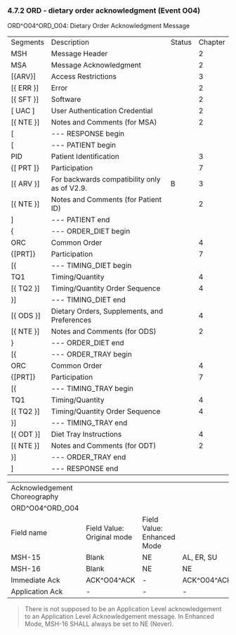 ### 4.7.2 ORD - dietary order acknowledgment (Event O04)

ORD^O04^ORD_O04: Dietary Order Acknowledgment Message

|     |     |     |     |
| --- | --- | --- | --- |
| Segments | Description | Status | Chapter |
| MSH | Message Header |  | 2 |
| MSA | Message Acknowledgment |  | 2 |
| [\{ARV}] | Access Restrictions |  | 3 |
| [\{ ERR }] | Error |  | 2 |
| [\{ SFT }] | Software |  | 2 |
| [ UAC ] | User Authentication Credential |  | 2 |
| [\{ NTE }] | Notes and Comments (for MSA) |  | 2 |
| [ | --- RESPONSE begin |  |  |
| [ | --- PATIENT begin |  |  |
| PID | Patient Identification |  | 3 |
| \{[ PRT ]} | Participation |  | 7 |
| [\{ ARV }] | For backwards compatibility only as of V2.9. | B | 3 |
| [\{ NTE }] | Notes and Comments (for Patient ID) |  | 2 |
| ] | --- PATIENT end |  |  |
| \{ | --- ORDER_DIET begin |  |  |
| ORC | Common Order |  | 4 |
| \{[PRT]} | Participation |  | 7 |
| [\{ | --- TIMING_DIET begin |  |  |
| TQ1 | Timing/Quantity |  | 4 |
| [\{ TQ2 }] | Timing/Quantity Order Sequence |  | 4 |
| }] | --- TIMING_DIET end |  |  |
| [\{ ODS }] | Dietary Orders, Supplements, and Preferences |  | 4 |
| [\{ NTE }] | Notes and Comments (for ODS) |  | 2 |
| } | --- ORDER_DIET end |  |  |
| [\{ | --- ORDER_TRAY begin |  |  |
| ORC | Common Order |  | 4 |
| \{[PRT]} | Participation |  | 7 |
| [\{ | --- TIMING_TRAY begin |  |  |
| TQ1 | Timing/Quantity |  | 4 |
| [\{ TQ2 }] | Timing/Quantity Order Sequence |  | 4 |
| }] | --- TIMING_TRAY end |  |  |
| [\{ ODT }] | Diet Tray Instructions |  | 4 |
| [\{ NTE }] | Notes and Comments (for ODT) |  | 2 |
| }] | --- ORDER_TRAY end |  |  |
| ] | --- RESPONSE end |  |  |

|     |     |     |     |
| --- | --- | --- | --- |
| Acknowledgement Choreography |  |  |  |
| ORD^O04^ORD_O04 |  |  |  |
| Field name | Field Value: Original mode | Field Value: Enhanced Mode |  |
| MSH-15 | Blank | NE | AL, ER, SU |
| MSH-16 | Blank | NE | NE |
| Immediate Ack | ACK^O04^ACK | - | ACK^O04^ACK |
| Application Ack | - | - | - |

> There is not supposed to be an Application Level acknowledgement to an Application Level Acknowledgement message. In Enhanced Mode, MSH-16 SHALL always be set to NE (Never).
